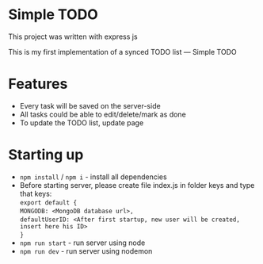 # Simple TODO
This project was written with express js 

This is my first implementation of a synced TODO list — Simple TODO

# Features 
- Every task will be saved on the server-side
- All tasks could be able to edit/delete/mark as done
- To update the TODO list, update page

# Starting up
- `npm install` / `npm i` - install all dependencies
- Before starting server, please create file index.js in folder keys and type that keys:<br>
`export default { ` <br>
`MONGODB: <MongoDB database url>,`<br>
`defaultUserID: <After first startup, new user will be created, insert here his ID> `<br>
`}`
- `npm run start` - run server using node
- `npm run dev` - run server using nodemon
